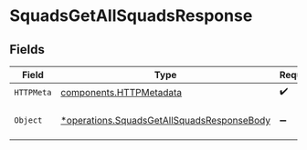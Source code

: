 # SquadsGetAllSquadsResponse


## Fields

| Field                                                                                                   | Type                                                                                                    | Required                                                                                                | Description                                                                                             |
| ------------------------------------------------------------------------------------------------------- | ------------------------------------------------------------------------------------------------------- | ------------------------------------------------------------------------------------------------------- | ------------------------------------------------------------------------------------------------------- |
| `HTTPMeta`                                                                                              | [components.HTTPMetadata](../../models/components/httpmetadata.md)                                      | :heavy_check_mark:                                                                                      | N/A                                                                                                     |
| `Object`                                                                                                | [*operations.SquadsGetAllSquadsResponseBody](../../models/operations/squadsgetallsquadsresponsebody.md) | :heavy_minus_sign:                                                                                      | The request has succeeded.                                                                              |